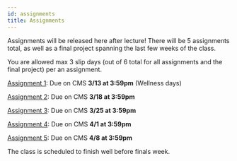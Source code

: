 ```yaml
---
id: assignments
title: Assignments
---
```


Assignments will be released here after lecture! There will be 5 assignments total,
as well as a final project spanning the last few weeks of the class.

You are allowed max 3 slip days (out of 6 total for all assignments and the final project) per an assignment.

[Assignment 1](/docs/2021sp/assignment1): Due on CMS **3/13 at 3:59pm** (Wellness days)

[Assignment 2](/docs/2021sp/assignment2): Due on CMS **3/18 at 3:59pm**

[Assignment 3](/docs/2021sp/assignment3): Due on CMS **3/25 at 3:59pm**

[Assignment 4](/docs/2021sp/assignment4): Due on CMS **4/1 at 3:59pm**

[Assignment 5](/docs/2021sp/assignment5): Due on CMS **4/8 at 3:59pm**

The class is scheduled to finish well before finals week.
